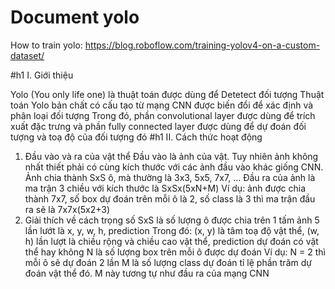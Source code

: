 # Document yolo
How to train yolo: https://blog.roboflow.com/training-yolov4-on-a-custom-dataset/

#h1 I. Giới thiệu

Yolo (You only life one) là thuật toán được dùng để Detetect đối tượng
Thuật toán Yolo bản chất có cấu tạo từ mạng CNN được biến đổi để xác định và phân loại đối tượng
Trong đó, phần convolutional layer được dùng để trích xuất đặc trưng và phần fully connected layer được dùng để dự đoán đối tượng và toạ độ của đối tượng đó
#h1 II. Cách thức hoạt động

1. Đầu vào và ra của vật thể
Đầu vào là ảnh của vật. Tuy nhiên ảnh không nhất thiết phải có cùng kích thước với các ảnh đầu vào khác giống CNN. Ảnh chia thành SxS ô, mà thường là 3x3, 5x5, 7x7, ...
Đầu ra của ảnh là ma trận 3 chiều với kích thước là SxSx(5xN+M)
Ví dụ: ảnh được chia thành 7x7, số box dự đoán trên mỗi ô là 2, số class là 3 thì ma trận đầu ra sẽ là 7x7x(5x2+3)
2. Giải thích về cách trọng số
SxS là số lượng ô được chia trên 1 tấm ảnh
5 lần lướt là x, y, w, h, prediction
Trong đó: (x, y) là tâm toạ độ vật thể, (w, h) lần lượt là chiều rộng và chiều cao vật thể, prediction dự đoán có vật thể hay không
N là số lượng box trên mỗi ô được dự đoán
Ví dụ: N = 2 thì mỗi ô sẽ dự đoán 2 lần
M là số lượng class dự đoán tỉ lệ phần trăm dự đoán vật thể đó. M này tương tự như đầu ra của mạng CNN
